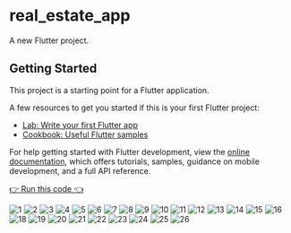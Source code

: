 # real_estate_app

A new Flutter project.

## Getting Started

This project is a starting point for a Flutter application.

A few resources to get you started if this is your first Flutter project:

- [Lab: Write your first Flutter app](https://docs.flutter.dev/get-started/codelab)
- [Cookbook: Useful Flutter samples](https://docs.flutter.dev/cookbook)

For help getting started with Flutter development, view the
[online documentation](https://docs.flutter.dev/), which offers tutorials,
samples, guidance on mobile development, and a full API reference.

[👉 Run this code 👈](https://github.com/ChhunVirak/loygo_real_estate)

![1](https://user-images.githubusercontent.com/80568234/176111529-63df6fad-a6f0-437c-bb2c-ac7816f9655c.gif)
![2](https://user-images.githubusercontent.com/80568234/176111553-64997eb0-1cb7-435a-b5a5-0931cd6ab1bb.gif)
![3](https://user-images.githubusercontent.com/80568234/176111569-94394a25-9bf4-4e6b-8724-a41a1a91f1b0.gif)
![4](https://user-images.githubusercontent.com/80568234/176111583-52e62509-5448-467f-bb1d-ef8ea26e33cd.gif)
![5](https://user-images.githubusercontent.com/80568234/176111593-5f8a9b47-f966-4272-9d77-3bffad0aa4a2.gif)
![6](https://user-images.githubusercontent.com/80568234/176111609-4c0a485a-d203-4cbf-b1df-7f62bed51a1e.gif)
![7](https://user-images.githubusercontent.com/80568234/176111627-8cea9872-5a08-40a4-a7a8-737f7be94289.gif)
![8](https://user-images.githubusercontent.com/80568234/176111653-2821087c-f092-4c5f-9554-6f835f90a8be.gif)
![9](https://user-images.githubusercontent.com/80568234/176111679-cf467241-44be-4a16-b3ec-3f33e9f719d4.gif)
![10](https://user-images.githubusercontent.com/80568234/176111683-e3e6ed60-eb87-4925-8580-71f09b2cd475.gif)
![11](https://user-images.githubusercontent.com/80568234/176111699-b4296b4a-4e72-4be9-9883-20574f29838a.gif)
![12](https://user-images.githubusercontent.com/80568234/176112279-24481553-5daf-402a-8155-c29859eaf4ab.gif)
![13](https://user-images.githubusercontent.com/80568234/176112350-dd4742f0-9472-415a-964b-1b5a80acf5fb.gif)
![14](https://user-images.githubusercontent.com/80568234/176111739-1e5f1362-2726-4991-a678-97f765a01cc7.gif)
![15](https://user-images.githubusercontent.com/80568234/176111784-919aaf9e-e10d-4cbb-9d74-e9fc16867f63.gif)
![16](https://user-images.githubusercontent.com/80568234/176111809-f0fd2989-e6ef-4e34-bdcf-ca6fafef241a.gif)
![18](https://user-images.githubusercontent.com/80568234/176111829-0a5be478-f6c5-4c80-97d3-f9609863ff50.gif)
![19](https://user-images.githubusercontent.com/80568234/176111864-a9db4c43-47ae-479c-8160-41f9cc52dd9f.gif)
![20](https://user-images.githubusercontent.com/80568234/176111885-12c1c18a-749a-42c1-8418-0c79cd1d1962.gif)
![21](https://user-images.githubusercontent.com/80568234/176111900-46146670-2ea5-4b41-93bb-3afb8dafeaa6.gif)
![22](https://user-images.githubusercontent.com/80568234/176111915-fc569e76-3f2e-479a-9415-9eaa368775cc.gif)
![23](https://user-images.githubusercontent.com/80568234/176111933-d0f3d0d4-2eed-47a9-a671-f6ba736cb52a.gif)
![24](https://user-images.githubusercontent.com/80568234/176111951-0375c985-e610-4f98-97d0-f5c9d3f8107d.gif)
![25](https://user-images.githubusercontent.com/80568234/176111975-4d0f1bc1-63fe-4d7c-a544-d270d80009c8.gif)
![26](https://user-images.githubusercontent.com/80568234/176111993-66d2fcde-a4fe-453d-a784-330552a300ee.gif)

